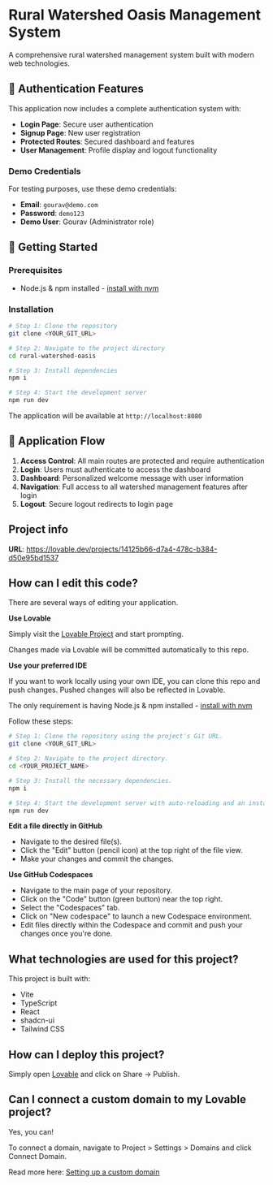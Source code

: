 # Rural Watershed Oasis Management System

A comprehensive rural watershed management system built with modern web technologies.

## 🔐 Authentication Features

This application now includes a complete authentication system with:

- **Login Page**: Secure user authentication
- **Signup Page**: New user registration
- **Protected Routes**: Secured dashboard and features
- **User Management**: Profile display and logout functionality

### Demo Credentials

For testing purposes, use these demo credentials:
- **Email**: `gourav@demo.com`
- **Password**: `demo123`
- **Demo User**: Gourav (Administrator role)

## 🚀 Getting Started

### Prerequisites

- Node.js & npm installed - [install with nvm](https://github.com/nvm-sh/nvm#installing-and-updating)

### Installation

```sh
# Step 1: Clone the repository
git clone <YOUR_GIT_URL>

# Step 2: Navigate to the project directory
cd rural-watershed-oasis

# Step 3: Install dependencies
npm i

# Step 4: Start the development server
npm run dev
```

The application will be available at `http://localhost:8080`

## 📱 Application Flow

1. **Access Control**: All main routes are protected and require authentication
2. **Login**: Users must authenticate to access the dashboard
3. **Dashboard**: Personalized welcome message with user information
4. **Navigation**: Full access to all watershed management features after login
5. **Logout**: Secure logout redirects to login page

## Project info

**URL**: https://lovable.dev/projects/14125b66-d7a4-478c-b384-d50e95bd1537

## How can I edit this code?

There are several ways of editing your application.

**Use Lovable**

Simply visit the [Lovable Project](https://lovable.dev/projects/14125b66-d7a4-478c-b384-d50e95bd1537) and start prompting.

Changes made via Lovable will be committed automatically to this repo.

**Use your preferred IDE**

If you want to work locally using your own IDE, you can clone this repo and push changes. Pushed changes will also be reflected in Lovable.

The only requirement is having Node.js & npm installed - [install with nvm](https://github.com/nvm-sh/nvm#installing-and-updating)

Follow these steps:

```sh
# Step 1: Clone the repository using the project's Git URL.
git clone <YOUR_GIT_URL>

# Step 2: Navigate to the project directory.
cd <YOUR_PROJECT_NAME>

# Step 3: Install the necessary dependencies.
npm i

# Step 4: Start the development server with auto-reloading and an instant preview.
npm run dev
```

**Edit a file directly in GitHub**

- Navigate to the desired file(s).
- Click the "Edit" button (pencil icon) at the top right of the file view.
- Make your changes and commit the changes.

**Use GitHub Codespaces**

- Navigate to the main page of your repository.
- Click on the "Code" button (green button) near the top right.
- Select the "Codespaces" tab.
- Click on "New codespace" to launch a new Codespace environment.
- Edit files directly within the Codespace and commit and push your changes once you're done.

## What technologies are used for this project?

This project is built with:

- Vite
- TypeScript
- React
- shadcn-ui
- Tailwind CSS

## How can I deploy this project?

Simply open [Lovable](https://lovable.dev/projects/14125b66-d7a4-478c-b384-d50e95bd1537) and click on Share -> Publish.

## Can I connect a custom domain to my Lovable project?

Yes, you can!

To connect a domain, navigate to Project > Settings > Domains and click Connect Domain.

Read more here: [Setting up a custom domain](https://docs.lovable.dev/tips-tricks/custom-domain#step-by-step-guide)
